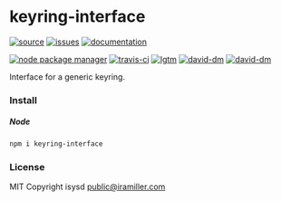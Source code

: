 # keyring-interface

[![source](https://img.shields.io/badge/source-bitbucket-blue.svg)](https://bitbucket.org/guld/tech-js-node_modules-keyring-interface) [![issues](https://img.shields.io/badge/issues-bitbucket-yellow.svg)](https://bitbucket.org/guld/tech-js-node_modules-keyring-interface/issues) [![documentation](https://img.shields.io/badge/docs-guld.tech-green.svg)](https://guld.tech/lib/keyring-interface.html)

[![node package manager](https://img.shields.io/npm/v/keyring-interface.svg)](https://www.npmjs.com/package/keyring-interface) [![travis-ci](https://travis-ci.org/guldcoin/tech-js-node_modules-keyring-interface.svg)](https://travis-ci.org/guldcoin/tech-js-node_modules-keyring-interface?branch=guld) [![lgtm](https://img.shields.io/lgtm/grade/javascript/b/guld/tech-js-node_modules-keyring-interface.svg?logo=lgtm&logoWidth=18)](https://lgtm.com/projects/b/guld/tech-js-node_modules-keyring-interface/context:javascript) [![david-dm](https://david-dm.org/guldcoin/tech-js-node_modules-keyring-interface/status.svg)](https://david-dm.org/guldcoin/tech-js-node_modules-keyring-interface) [![david-dm](https://david-dm.org/guldcoin/tech-js-node_modules-keyring-interface/dev-status.svg)](https://david-dm.org/guldcoin/tech-js-node_modules-keyring-interface?type=dev)

Interface for a generic keyring.

### Install

##### Node

```sh
npm i keyring-interface
```


### License

MIT Copyright isysd <public@iramiller.com>

